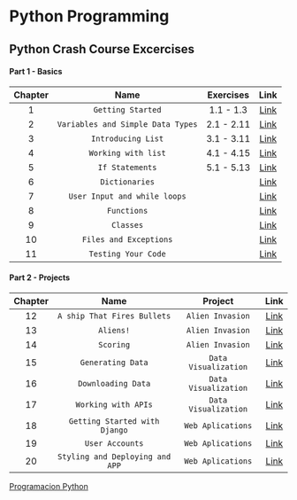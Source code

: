 # Python Programming
## Python Crash Course Excercises
#### Part 1 - Basics
| Chapter | Name | Exercises | Link |
| :-------------: |:-------------:| :-------------:| :-------------: |
|1|`Getting Started`|1.1 - 1.3|[Link](https://github.com/CamarenaAI/Programacion-Python/tree/main/Books-Libros/Python%20Crash%20Course/Part%20I%20-%20Basics/Chapter%201%20-%20Getting%20Started/Excercises)|
|2|`Variables and Simple Data Types`|2.1 - 2.11|[Link](https://github.com/CamarenaAI/Programacion-Python/tree/main/Books-Libros/Python%20Crash%20Course/Part%20I%20-%20Basics/Chapter%202%20-%20Variables%20and%20Simple%20Data%20Types/Excercises)|
|3|`Introducing List`|3.1 - 3.11|[Link](https://github.com/CamarenaAI/Programacion-Python/tree/main/Books-Libros/Python%20Crash%20Course/Part%20I%20-%20Basics/Chapter%203%20-%20Introducing%20List/Excercises)|
|4|`Working with list`|4.1 - 4.15|[Link](https://github.com/CamarenaAI/Programacion-Python/tree/main/Books-Libros/Python%20Crash%20Course/Part%20I%20-%20Basics/Chapter%204%20-%20Working%20with%20List/Exercises)|
|5|`If Statements`|5.1 - 5.13|[Link](https://github.com/CamarenaAI/Programacion-Python/tree/main/Books-Libros/Python%20Crash%20Course/Part%20I%20-%20Basics/Chapter%205%20-%20If%20Statements/Excercises)|
|6|`Dictionaries`||[Link]()|
|7|`User Input and while loops`||[Link]()|
|8|`Functions`||[Link]()|
|9|`Classes`||[Link]()|
|10|`Files and Exceptions`||[Link]()|
|11|`Testing Your Code`||[Link]()|

#### Part 2 - Projects
|  Chapter  | Name |Project | Link |
| :-------------: |:-------------:| :-------------:| :-------------: |
|12|`A ship That Fires Bullets`|`Alien Invasion`|[Link]()|
|13|`Aliens!`|`Alien Invasion`|[Link]()|
|14|`Scoring`|`Alien Invasion`|[Link]()|
|15|`Generating Data`|`Data Visualization`|[Link]()|
|16|`Downloading Data`|`Data Visualization`|[Link]()|
|17|`Working with APIs`|`Data Visualization`|[Link]()|
|18|`Getting Started with Django`|`Web Aplications`|[Link]()|
|19|`User Accounts`|`Web Aplications`|[Link]()|
|20|`Styling and Deploying and APP`|`Web Aplications`|[Link]()|

[Programacion Python](https://github.com/CamarenaAI/Programacion-Python)